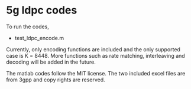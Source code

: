5g ldpc codes
=============

To run the codes, 
* test_ldpc_encode.m

Currently, only encoding functions are included and the only supported case is K = 8448.
More functions such as rate matching, interleaving and decoding will be added in the future.

The matlab codes follow the MIT license.
The two included excel files are from 3gpp and copy rights are reserved.
